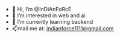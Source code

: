 - 👋 Hi, I’m @InDiAnFoRcE
- 👀 I’m interested in web and ai
- 🌱 I’m currently learning backend
- 📫mail me at: indianforce1111@gmail.com

<!---
InDiAnFoRcE/InDiAnFoRcE is a ✨ special ✨ repository because its `README.md` (this file) appears on your GitHub profile.
You can click the Preview link to take a look at your changes.
--->
